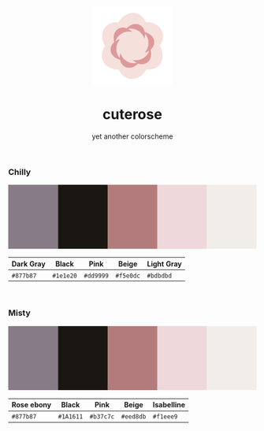 <div align="center">
<img src="media/logo.png" width="160" title="Logo of the cuterose colorscheme">
<h1 align="center">cuterose</h1>

yet another colorscheme
</div>
<br>

### Chilly

![The five colors : Dark Gray, black, pink, beige and Light Gray.](media/colorschemes.svg#Chilly)

|Dark Gray| Black   | Pink    | Beige   |Light Gray|
|---------|---------|---------|---------|----------|
|`#877b87`|`#1e1e20`|`#dd9999`|`#f5e0dc`|`#bdbdbd` |

<br>

### Misty

![The five colors : Rose ebony, black, pink, beige and Isabelline.](media/colorschemes.svg#Misty)

|Rose ebony| Black   | Pink    | Beige   |Isabelline|
|----------|---------|---------|---------|----------|
|`#877b87` |`#1A1611`|`#b37c7c`|`#eed8db`|`#f1eee9` |
